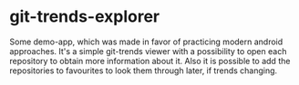 # git-trends-explorer
Some demo-app, which was made in favor of practicing modern android approaches. It's a simple git-trends viewer with a possibility to open each repository to obtain more information about it. Also it is possible to add the repositories to favourites to look them through later, if trends changing.
